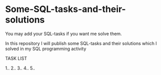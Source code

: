 # Some-SQL-tasks-and-their-solutions

You may add your SQL-tasks if you want me solve them.

In this repository I will publish some SQL-tasks and their solutions which I solved in my SQL programming activity

TASK LIST

1..
2..
3..
4..
5..

